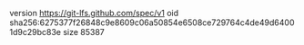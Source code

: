 version https://git-lfs.github.com/spec/v1
oid sha256:6275377f26848c9e8609c06a50854e6508ce729764c4de49d64001d9c29bc83e
size 85387

